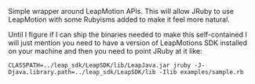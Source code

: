 Simple wrapper around LeapMotion APIs.  This will allow JRuby to use LeapMotion with some Rubyisms added to make it feel more natural.

Until I figure if I can ship the binaries needed to make this self-contained I will just mention you need to have a version of LeapMotions SDK installed on your machine and then you need to point JRuby at it like:

```text
CLASSPATH=../leap_sdk/LeapSDK/lib/LeapJava.jar jruby -J-Djava.library.path=../leap_sdk/LeapSDK/lib -Ilib examples/sample.rb
```

